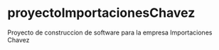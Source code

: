# proyectoImportacionesChavez
Proyecto de construccion de software para la empresa Importaciones Chavez
